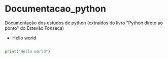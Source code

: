 # Documentacao_python
Documentação dos estudos de python (extraídos do livro "Python direto ao ponto" do Estevão Fonseca)

* Hello world

~~~python

print("Hello world")

~~~
